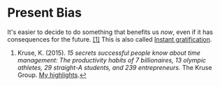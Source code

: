 # Present Bias

It's easier to decide to do something that benefits us _now_, even if it has consequences for the future. [\[1\]](https://publish.obsidian.md/#fn-1-bbe6887112330ab8) This is also called [Instant gratification](https://notes.nicolevanderhoeven.com/Instant+gratification).



1. Kruse, K. (2015). _15 secrets successful people know about time management: The productivity habits of 7 billionaires, 13 olympic athletes, 29 straight-A students, and 239 entrepreneurs._ The Kruse Group. [My highlights](https://notes.nicolevanderhoeven.com/readwise/Books/15+Secrets+Successful+People+Know+About+Time+Management).[↩︎](https://publish.obsidian.md/#fnref-1-bbe6887112330ab8)
